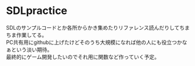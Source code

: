 # SDLpractice

SDLのサンプルコードとか各所からかき集めたりリファレンス読んだりしてちまちま作業してる。  
PC共有用にgithubに上げたけどそのうち大規模になれば他の人にも役立つかなぁという淡い期待。  
最終的にゲーム開発したいのでそれ用に関数など作っていく予定。
